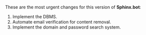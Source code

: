 These are the most urgent changes for this version of **Sphinx.bot**:
  1. Implement the DBMS.
  2. Automate email verification for content removal.
  3. Implement the domain and password search system.
